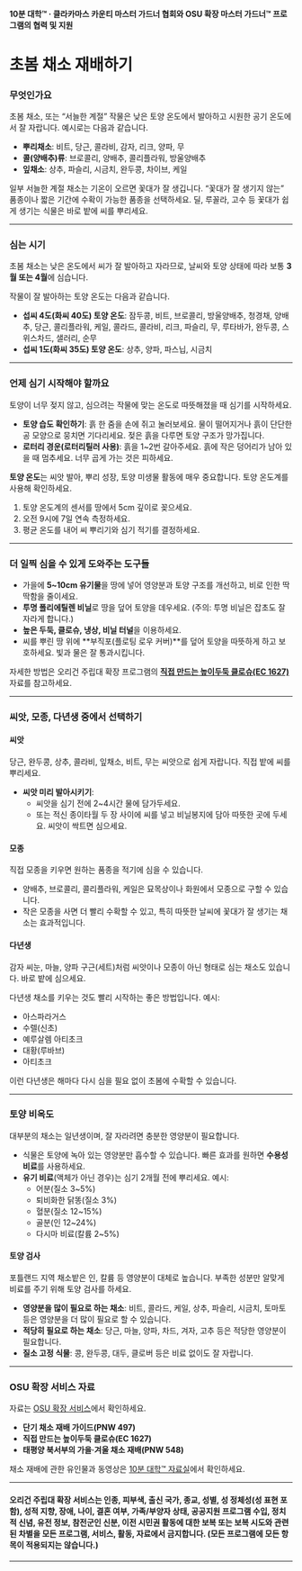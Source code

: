 #### 10분 대학™ · 클라카마스 카운티 마스터 가드너 협회와 OSU 확장 마스터 가드너™ 프로그램의 협력 및 지원

# 초봄 채소 재배하기

### 무엇인가요

초봄 채소, 또는 “서늘한 계절” 작물은 낮은 토양 온도에서 발아하고 시원한 공기 온도에서 잘 자랍니다. 예시로는 다음과 같습니다.

- **뿌리채소**: 비트, 당근, 콜라비, 감자, 리크, 양파, 무
- **콜(양배추)류**: 브로콜리, 양배추, 콜리플라워, 방울양배추
- **잎채소**: 상추, 파슬리, 시금치, 완두콩, 차이브, 케일

일부 서늘한 계절 채소는 기온이 오르면 꽃대가 잘 생깁니다. “꽃대가 잘 생기지 않는” 품종이나 짧은 기간에 수확이 가능한 품종을 선택하세요. 딜, 루꼴라, 고수 등 꽃대가 쉽게 생기는 식물은 바로 밭에 씨를 뿌리세요.

---

### 심는 시기

초봄 채소는 낮은 온도에서 씨가 잘 발아하고 자라므로, 날씨와 토양 상태에 따라 보통 **3월 또는 4월**에 심습니다.

작물이 잘 발아하는 토양 온도는 다음과 같습니다.

- **섭씨 4도(화씨 40도) 토양 온도**: 잠두콩, 비트, 브로콜리, 방울양배추, 청경채, 양배추, 당근, 콜리플라워, 케일, 콜라드, 콜라비, 리크, 파슬리, 무, 루타바가, 완두콩, 스위스차드, 샐러리, 순무
- **섭씨 1도(화씨 35도) 토양 온도**: 상추, 양파, 파스닙, 시금치

---

### 언제 심기 시작해야 할까요

토양이 너무 젖지 않고, 심으려는 작물에 맞는 온도로 따뜻해졌을 때 심기를 시작하세요.

- **토양 습도 확인하기**: 흙 한 줌을 손에 쥐고 눌러보세요. 물이 떨어지거나 흙이 단단한 공 모양으로 뭉치면 기다리세요. 젖은 흙을 다루면 토양 구조가 망가집니다.
- **로터리 경운(로터리틸러 사용)**: 흙을 1~2번 갈아주세요. 흙에 작은 덩어리가 남아 있을 때 멈추세요. 너무 곱게 가는 것은 피하세요.

**토양 온도**는 씨앗 발아, 뿌리 성장, 토양 미생물 활동에 매우 중요합니다. 토양 온도계를 사용해 확인하세요.

1. 토양 온도계의 센서를 땅에서 5cm 깊이로 꽂으세요.
2. 오전 9시에 7일 연속 측정하세요.
3. 평균 온도를 내어 씨 뿌리기와 심기 적기를 결정하세요.

---

### 더 일찍 심을 수 있게 도와주는 도구들

- 가을에 **5~10cm 유기물**을 땅에 넣어 영양분과 토양 구조를 개선하고, 비로 인한 딱딱함을 줄이세요.
- **투명 폴리에틸렌 비닐**로 땅을 덮어 토양을 데우세요. (주의: 투명 비닐은 잡초도 잘 자라게 합니다.)
- **높은 두둑, 클로슈, 냉상, 비닐 터널**을 이용하세요.
- 씨를 뿌린 땅 위에 **부직포(플로팅 로우 커버)**를 덮어 토양을 따뜻하게 하고 보호하세요. 빛과 물은 잘 통과시킵니다.

자세한 방법은 오리건 주립대 확장 프로그램의 **[직접 만드는 높이두둑 클로슈(EC 1627)](http://catalog.extension.oregonstate.edu)** 자료를 참고하세요.

---

### 씨앗, 모종, 다년생 중에서 선택하기

#### 씨앗

당근, 완두콩, 상추, 콜라비, 잎채소, 비트, 무는 씨앗으로 쉽게 자랍니다. 직접 밭에 씨를 뿌리세요.

- **씨앗 미리 발아시키기**:
  - 씨앗을 심기 전에 2~4시간 물에 담가두세요.
  - 또는 적신 종이타월 두 장 사이에 씨를 넣고 비닐봉지에 담아 따뜻한 곳에 두세요. 씨앗이 싹트면 심으세요.

#### 모종

직접 모종을 키우면 원하는 품종을 적기에 심을 수 있습니다.

- 양배추, 브로콜리, 콜리플라워, 케일은 묘목상이나 화원에서 모종으로 구할 수 있습니다.
- 작은 모종을 사면 더 빨리 수확할 수 있고, 특히 따뜻한 날씨에 꽃대가 잘 생기는 채소는 효과적입니다.

#### 다년생

감자 씨눈, 마늘, 양파 구근(세트)처럼 씨앗이나 모종이 아닌 형태로 심는 채소도 있습니다. 바로 밭에 심으세요.

다년생 채소를 키우는 것도 빨리 시작하는 좋은 방법입니다. 예시:

- 아스파라거스
- 수렐(신초)
- 예루살렘 아티초크
- 대황(루바브)
- 아티초크

이런 다년생은 해마다 다시 심을 필요 없이 초봄에 수확할 수 있습니다.

---

### 토양 비옥도

대부분의 채소는 일년생이며, 잘 자라려면 충분한 영양분이 필요합니다.

- 식물은 토양에 녹아 있는 영양분만 흡수할 수 있습니다. 빠른 효과를 원하면 **수용성 비료**를 사용하세요.
- **유기 비료**(액체가 아닌 경우)는 심기 2개월 전에 뿌리세요. 예시:
  - 어분(질소 3~5%)
  - 퇴비화한 닭똥(질소 3%)
  - 혈분(질소 12~15%)
  - 골분(인 12~24%)
  - 다시마 비료(칼륨 2~5%)

#### 토양 검사

포틀랜드 지역 채소밭은 인, 칼륨 등 영양분이 대체로 높습니다. 부족한 성분만 알맞게 비료를 주기 위해 토양 검사를 하세요.

- **영양분을 많이 필요로 하는 채소**: 비트, 콜라드, 케일, 상추, 파슬리, 시금치, 토마토 등은 영양분을 더 많이 필요로 할 수 있습니다.
- **적당히 필요로 하는 채소**: 당근, 마늘, 양파, 차드, 겨자, 고추 등은 적당한 영양분이 필요합니다.
- **질소 고정 식물**: 콩, 완두콩, 대두, 클로버 등은 비료 없이도 잘 자랍니다.

---

### OSU 확장 서비스 자료

자료는 [OSU 확장 서비스](http://catalog.extension.oregonstate.edu)에서 확인하세요.

- **단기 채소 재배 가이드(PNW 497)**
- **직접 만드는 높이두둑 클로슈(EC 1627)**
- **태평양 북서부의 가을·겨울 채소 재배(PNW 548)**

채소 재배에 관한 유인물과 동영상은 [10분 대학™ 자료실](http://www.cmastergardeners.org/10-minute-university)에서 확인하세요.

---

#### 오리건 주립대 확장 서비스는 인종, 피부색, 출신 국가, 종교, 성별, 성 정체성(성 표현 포함), 성적 지향, 장애, 나이, 결혼 여부, 가족/부양자 상태, 공공지원 프로그램 수입, 정치적 신념, 유전 정보, 참전군인 신분, 이전 시민권 활동에 대한 보복 또는 보복 시도와 관련된 차별을 모든 프로그램, 서비스, 활동, 자료에서 금지합니다. (모든 프로그램에 모든 항목이 적용되지는 않습니다.)
---